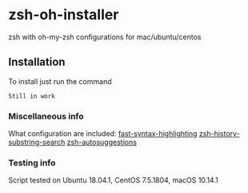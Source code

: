 # zsh-oh-installer
zsh with oh-my-zsh configurations for mac/ubuntu/centos

## Installation
To install just run the command
```
Still in work
```

### Miscellaneous info
What configuration are included:
[fast-syntax-highlighting](https://github.com/zdharma/fast-syntax-highlighting)
[zsh-history-substring-search](https://github.com/zsh-users/zsh-history-substring-search)
[zsh-autosuggestions](https://github.com/zsh-users/zsh-autosuggestions)


### Testing info
Script tested on Ubuntu 18.04.1, CentOS 7.5.1804, macOS 10.14.1
